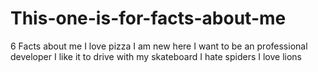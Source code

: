# This-one-is-for-facts-about-me
6 Facts about me
I love pizza
I am new here
I want to be an professional developer
I like it to drive with my skateboard
I hate spiders
I love lions
